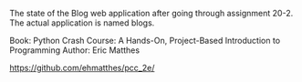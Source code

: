 The state of the Blog web application after going through assignment 20-2. The actual application is named blogs.

Book: Python Crash Course: A Hands-On, Project-Based Introduction to Programming Author: Eric Matthes

https://github.com/ehmatthes/pcc_2e/

